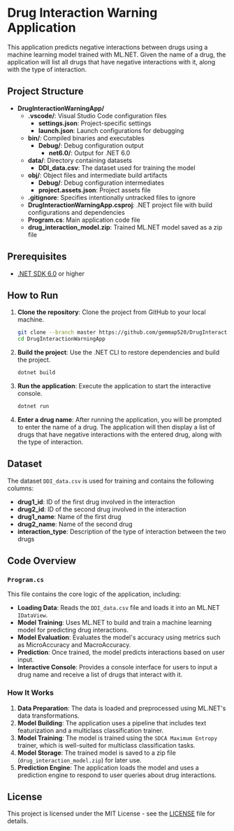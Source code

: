 # Drug Interaction Warning Application

This application predicts negative interactions between drugs using a machine learning model trained with ML.NET. Given the name of a drug, the application will list all drugs that have negative interactions with it, along with the type of interaction.

## Project Structure

- **DrugInteractionWarningApp/**
  - **.vscode/**: Visual Studio Code configuration files
    - **settings.json**: Project-specific settings
    - **launch.json**: Launch configurations for debugging
  - **bin/**: Compiled binaries and executables
    - **Debug/**: Debug configuration output
      - **net6.0/**: Output for .NET 6.0
  - **data/**: Directory containing datasets
    - **DDI_data.csv**: The dataset used for training the model
  - **obj/**: Object files and intermediate build artifacts
    - **Debug/**: Debug configuration intermediates
    - **project.assets.json**: Project assets file
  - **.gitignore**: Specifies intentionally untracked files to ignore
  - **DrugInteractionWarningApp.csproj**: .NET project file with build configurations and dependencies
  - **Program.cs**: Main application code file
  - **drug_interaction_model.zip**: Trained ML.NET model saved as a zip file


## Prerequisites

- [.NET SDK 6.0](https://dotnet.microsoft.com/download/dotnet/6.0) or higher

## How to Run

1. **Clone the repository**:
   Clone the project from GitHub to your local machine.

   ```bash
   git clone --branch master https://github.com/gemmap520/DrugInteractionWarningApp
   cd DrugInteractionWarningApp

2. **Build the project**:
   Use the .NET CLI to restore dependencies and build the project.

   ```bash
   dotnet build

3. **Run the application**:
   Execute the application to start the interactive console.

   ```bash
   dotnet run

4. **Enter a drug name**:
   After running the application, you will be prompted to enter the name of a drug. The application will then display a list of drugs that have negative interactions with the entered drug, along with the type of interaction.

## Dataset

The dataset `DDI_data.csv` is used for training and contains the following columns:

- **drug1_id**: ID of the first drug involved in the interaction
- **drug2_id**: ID of the second drug involved in the interaction
- **drug1_name**: Name of the first drug
- **drug2_name**: Name of the second drug
- **interaction_type**: Description of the type of interaction between the two drugs

## Code Overview

### `Program.cs`

This file contains the core logic of the application, including:

- **Loading Data**: Reads the `DDI_data.csv` file and loads it into an ML.NET `IDataView`.
- **Model Training**: Uses ML.NET to build and train a machine learning model for predicting drug interactions.
- **Model Evaluation**: Evaluates the model's accuracy using metrics such as MicroAccuracy and MacroAccuracy.
- **Prediction**: Once trained, the model predicts interactions based on user input.
- **Interactive Console**: Provides a console interface for users to input a drug name and receive a list of drugs that interact with it.

### How It Works

1. **Data Preparation**: The data is loaded and preprocessed using ML.NET's data transformations.
2. **Model Building**: The application uses a pipeline that includes text featurization and a multiclass classification trainer.
3. **Model Training**: The model is trained using the `SDCA Maximum Entropy` trainer, which is well-suited for multiclass classification tasks.
4. **Model Storage**: The trained model is saved to a zip file (`drug_interaction_model.zip`) for later use.
5. **Prediction Engine**: The application loads the model and uses a prediction engine to respond to user queries about drug interactions.

## License

This project is licensed under the MIT License - see the [LICENSE](LICENSE) file for details.
